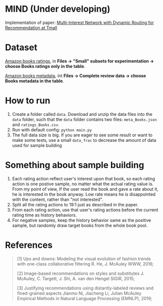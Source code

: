 # MIND (Under developing)
Implementation of paper: [Multi-Interest Network with Dynamic Routing for Recommendation at Tmall](https://arxiv.org/pdf/1904.08030.pdf)

# Dataset
[Amazon books ratings](https://nijianmo.github.io/amazon/index.html), in **Files -> "Small" subsets for experimentation -> choose Books ratings only in the table**.

[Amazon books metadata](https://nijianmo.github.io/amazon/index.html), int **Files -> Complete review data -> choose Books metadata in the table**.

# How to run
1. Create a folder called `data`. Download and unzip the data files into the `data` folder, such that the `data` folder contains two files: `meta_Books.json` and `ratings_Books.csv`.
2. Run with default config: `python main.py`
3. The full data size is big. If you are eager to see some result or want to make some tests, use a small `data_frac` to decrease the amount of data used for sample building

# Something about sample building
1. Each rating action reflect user's interest upon that book, so each rating action is one postive sample, no matter what the actual rating value is. From my point of view, If the user read the book and gave a rate about it, he is interested in the book anyway. Low rate means he is disappointed with the content, rather than "not interested".
2. Split all the rating actions to 19:1 just as described in the paper.
3. From each rating action, use that user's rating actions before the current rating time as history behaviors.
4. For negative samples, keep the history behavior same as the positive sample, but randomly draw target books from the whole book pool.

# References
> [1] Ups and downs: Modeling the visual evolution of fashion trends with one-class collaborative filtering R. He, J. McAuley WWW, 2016;
> 
> [2] Image-based recommendations on styles and substitutes J. McAuley, C. Targett, J. Shi, A. van den Hengel SIGIR, 2015;
> 
> [3] Justifying recommendations using distantly-labeled reviews and fined-grained aspects Jianmo Ni, Jiacheng Li, Julian McAuley Empirical Methods in Natural Language Processing (EMNLP), 2019;

